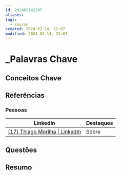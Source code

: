```yaml
---
id: 202402142207
aliases: 
tags:
  - course
created: 2024-02-14, 22:07
modified: 2024-02-14, 22:07
---
```

# _Palavras Chave

## Conceitos Chave

## Referências

### Pessoas

| LinkedIn | Destaques |
| ---- | ---- |
| [(17) Thiago Morilha \| LinkedIn](https://www.linkedin.com/in/thiago-morilha/) | Sobre |

## Questões

## Resumo
